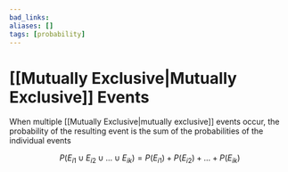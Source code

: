 ```yaml
---
bad_links: 
aliases: []
tags: [probability]
---
```

# [[Mutually Exclusive|Mutually Exclusive]] Events

When multiple [[Mutually Exclusive|mutually exclusive]] events occur, the probability of the resulting event is the sum of the probabilities of the individual events

$$
P (E_{i1} \cup E_{i2} \cup … \cup E_{ik}) = P(E_{i1}) + P(E_{i2}) + … + P(E_{ik})
$$